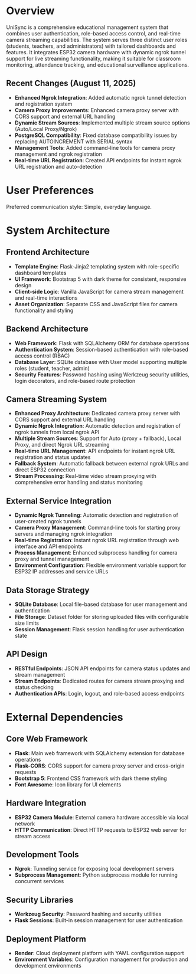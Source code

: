 # Overview

UniSync is a comprehensive educational management system that combines user authentication, role-based access control, and real-time camera streaming capabilities. The system serves three distinct user roles (students, teachers, and administrators) with tailored dashboards and features. It integrates ESP32 camera hardware with dynamic ngrok tunnel support for live streaming functionality, making it suitable for classroom monitoring, attendance tracking, and educational surveillance applications.

## Recent Changes (August 11, 2025)

- **Enhanced Ngrok Integration**: Added automatic ngrok tunnel detection and registration system
- **Camera Proxy Improvements**: Enhanced camera proxy server with CORS support and external URL handling
- **Dynamic Stream Sources**: Implemented multiple stream source options (Auto/Local Proxy/Ngrok)
- **PostgreSQL Compatibility**: Fixed database compatibility issues by replacing AUTOINCREMENT with SERIAL syntax
- **Management Tools**: Added command-line tools for camera proxy management and ngrok registration
- **Real-time URL Registration**: Created API endpoints for instant ngrok URL registration and auto-detection

# User Preferences

Preferred communication style: Simple, everyday language.

# System Architecture

## Frontend Architecture
- **Template Engine**: Flask-Jinja2 templating system with role-specific dashboard templates
- **UI Framework**: Bootstrap 5 with dark theme for consistent, responsive design
- **Client-side Logic**: Vanilla JavaScript for camera stream management and real-time interactions
- **Asset Organization**: Separate CSS and JavaScript files for camera functionality and styling

## Backend Architecture
- **Web Framework**: Flask with SQLAlchemy ORM for database operations
- **Authentication System**: Session-based authentication with role-based access control (RBAC)
- **Database Layer**: SQLite database with User model supporting multiple roles (student, teacher, admin)
- **Security Features**: Password hashing using Werkzeug security utilities, login decorators, and role-based route protection

## Camera Streaming System
- **Enhanced Proxy Architecture**: Dedicated camera proxy server with CORS support and external URL handling
- **Dynamic Ngrok Integration**: Automatic detection and registration of ngrok tunnels from local ngrok API
- **Multiple Stream Sources**: Support for Auto (proxy + fallback), Local Proxy, and direct Ngrok URL streaming
- **Real-time URL Management**: API endpoints for instant ngrok URL registration and status updates
- **Fallback System**: Automatic fallback between external ngrok URLs and direct ESP32 connection
- **Stream Processing**: Real-time video stream proxying with comprehensive error handling and status monitoring

## External Service Integration
- **Dynamic Ngrok Tunneling**: Automatic detection and registration of user-created ngrok tunnels
- **Camera Proxy Management**: Command-line tools for starting proxy servers and managing ngrok integration
- **Real-time Registration**: Instant ngrok URL registration through web interface and API endpoints
- **Process Management**: Enhanced subprocess handling for camera proxy and tunnel management
- **Environment Configuration**: Flexible environment variable support for ESP32 IP addresses and service URLs

## Data Storage Strategy
- **SQLite Database**: Local file-based database for user management and authentication
- **File Storage**: Dataset folder for storing uploaded files with configurable size limits
- **Session Management**: Flask session handling for user authentication state

## API Design
- **RESTful Endpoints**: JSON API endpoints for camera status updates and stream management
- **Stream Endpoints**: Dedicated routes for camera stream proxying and status checking
- **Authentication APIs**: Login, logout, and role-based access endpoints

# External Dependencies

## Core Web Framework
- **Flask**: Main web framework with SQLAlchemy extension for database operations
- **Flask-CORS**: CORS support for camera proxy server and cross-origin requests
- **Bootstrap 5**: Frontend CSS framework with dark theme styling
- **Font Awesome**: Icon library for UI elements

## Hardware Integration
- **ESP32 Camera Module**: External camera hardware accessible via local network
- **HTTP Communication**: Direct HTTP requests to ESP32 web server for stream access

## Development Tools
- **Ngrok**: Tunneling service for exposing local development servers
- **Subprocess Management**: Python subprocess module for running concurrent services

## Security Libraries
- **Werkzeug Security**: Password hashing and security utilities
- **Flask Sessions**: Built-in session management for user authentication

## Deployment Platform
- **Render**: Cloud deployment platform with YAML configuration support
- **Environment Variables**: Configuration management for production and development environments